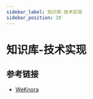 ```yaml
---
sidebar_label: 知识库-技术实现
sidebar_position: 28
---
```


# 知识库-技术实现

## 参考链接

- [WeKnora](https://github.com/Tencent/WeKnora)
